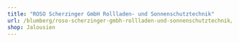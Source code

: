 ```yaml
---
title: "ROSO Scherzinger GmbH Rollladen- und Sonnenschutztechnik"
url: /blumberg/roso-scherzinger-gmbh-rollladen-und-sonnenschutztechnik/
shop: Jalousien
---
```

